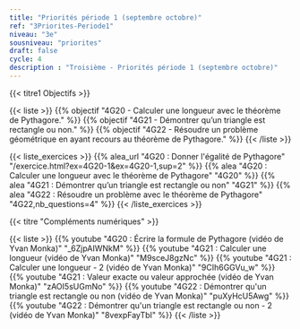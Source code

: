 ```yaml
---
title: "Priorités période 1 (septembre octobre)"
ref: "3Priorites-Periode1"
niveau: "3e"
sousniveau: "priorites"
draft: false
cycle: 4
description : "Troisième - Priorités période 1 (septembre octobre)"
---
```



{{< titre1 Objectifs >}}

{{< liste >}}
	{{% objectif "4G20 - Calculer une longueur avec le théorème de Pythagore." %}}
	{{% objectif "4G21 - Démontrer qu’un triangle est rectangle ou non." %}}
	{{% objectif "4G22 - Résoudre un problème géométrique en ayant recours au théorème de Pythagore." %}}
{{< /liste >}}




{{< liste_exercices >}}
	{{% alea_url "4G20 : Donner l'égalité de Pythagore" "/exercice.html?ex=4G20-1&ex=4G20-1,sup=2" %}}
	{{% alea "4G20 : Calculer une longueur avec le théorème de Pythagore" "4G20" %}}
	{{% alea "4G21 : Démontrer qu’un triangle est rectangle ou non" "4G21" %}}
	{{% alea "4G22 : Résoudre un problème avec le théorème de Pythagore" "4G22,nb_questions=4" %}}
{{< /liste_exercices >}}



{{< titre "Compléments numériques" >}}

{{< liste >}}
	{{% youtube "4G20 : Écrire la formule de Pythagore (vidéo de Yvan Monka)" "_6ZjpAIWNkM" %}}
	{{% youtube "4G21 : Calculer une longueur (vidéo de Yvan Monka)" "M9sceJ8gzNc" %}}
	{{% youtube "4G21 : Calculer une longueur - 2 (vidéo de Yvan Monka)" "9CIh6GGVu_w" %}}
	{{% youtube "4G21 : Valeur exacte ou valeur approchée (vidéo de Yvan Monka)" "zAOI5sUGmNo" %}}
	{{% youtube "4G22 : Démontrer qu'un triangle est rectangle ou non (vidéo de Yvan Monka)" "puXyHcU5Awg" %}}
	{{% youtube "4G22 : Démontrer qu'un triangle est rectangle ou non - 2 (vidéo de Yvan Monka)" "8vexpFayTbI" %}}
{{< /liste >}}